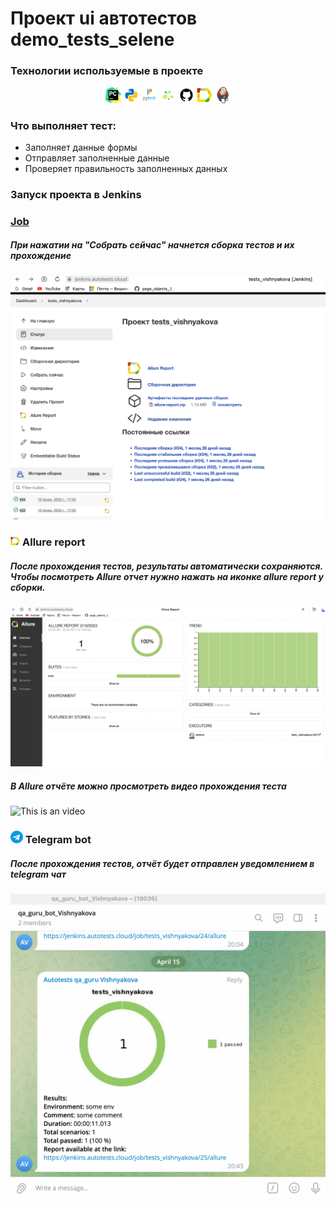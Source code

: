 Проеĸт ui автотестов demo_tests_selene
===========

<!-- Технологии -->
### Технологии используемые в проеĸте


<p  align="center">
  <code><img width="5%" title="Pycharm" src="./attachments/logo/pycharm.png"></code>
  <code><img width="5%" title="Python" src="./attachments/logo/python.png"></code>
  <code><img width="5%" title="Pytest" src="./attachments/logo/pytest.png"></code>
  <code><img width="5%" title="Selene" src="./attachments/logo/selene.png"></code>
  <code><img width="5%" title="GitHub" src="./attachments/logo/github.png"></code>
  <code><img width="5%" title="Allure Report" src="./attachments/logo/allure_report.png"></code>
  <code><img width="5%" title="Jenkins" src="./attachments/logo/jenkins.png"></code>
</p>

### Что выполняет тест:
- Заполняет данные формы
- Отправляет заполненные данные
- Проверяет правильность заполненных данных

<!-- Jenkins -->

### Запуск проекта в Jenkins

### [Job](https://jenkins.autotests.cloud/job/tests_vishnyakova/)

##### При нажатии на "Собрать сейчас" начнется сборка тестов и их прохождение
![This is an image](attachments/screenshots/jenkins.png)

<!-- Allure report -->

### <img width="3%" title="Allure Report" src="attachments/logo/allure_report.png"> Allure report

##### После прохождения тестов, результаты автоматически сохраняются. Чтобы посмотреть Allure отчет нужно нажать на иконке allure report у сборки.
![This is an image](attachments/screenshots/allure.png)

##### В Allure отчёте можно просмотреть видео прохождения теста

![This is an video](attachments/video/test.gif)

<!-- Telegram report -->

### <img width="4%" title="Telegram" src="attachments/logo/telegram_bot.png"> Telegram bot

##### После прохождения тестов, отчёт будет отправлен уведомлением в telegram чат
![This is an image](attachments/screenshots/telegram.png)




 
